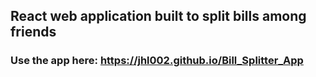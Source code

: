 ## React web application built to split bills among friends
### Use the app here: https://jhl002.github.io/Bill_Splitter_App
